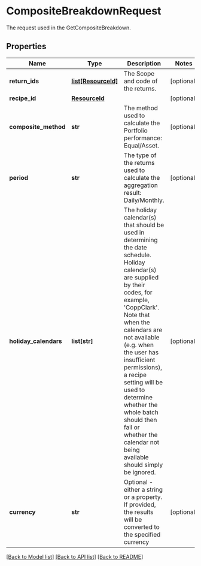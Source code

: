 # CompositeBreakdownRequest

The request used in the GetCompositeBreakdown.

## Properties
Name | Type | Description | Notes
------------ | ------------- | ------------- | -------------
**return_ids** | [**list[ResourceId]**](ResourceId.md) | The Scope and code of the returns. | [optional] 
**recipe_id** | [**ResourceId**](ResourceId.md) |  | [optional] 
**composite_method** | **str** | The method used to calculate the Portfolio performance: Equal/Asset. | [optional] 
**period** | **str** | The type of the returns used to calculate the aggregation result: Daily/Monthly. | [optional] 
**holiday_calendars** | **list[str]** | The holiday calendar(s) that should be used in determining the date schedule. Holiday calendar(s) are supplied by their codes, for example, &#39;CoppClark&#39;. Note that when the calendars are not available (e.g. when the user has insufficient permissions), a recipe setting will be used to determine whether the whole batch should then fail or whether the calendar not being available should simply be ignored. | [optional] 
**currency** | **str** | Optional - either a string or a property. If provided, the results will be converted to the specified currency | [optional] 

[[Back to Model list]](../README.md#documentation-for-models) [[Back to API list]](../README.md#documentation-for-api-endpoints) [[Back to README]](../README.md)


